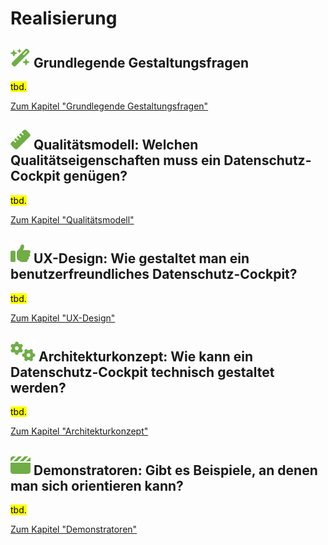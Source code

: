 # Realisierung

## **![](../assets/images/wand.svg) Grundlegende Gestaltungsfragen**

<mark>tbd.</mark>

[Zum Kapitel "Grundlegende Gestaltungsfragen"](<Grundlegende Gestaltungsfragen>)

## **![](../assets/images/ruler.svg) Qualitätsmodell:** Welchen Qualitätseigenschaften muss ein Datenschutz-Cockpit genügen?

<mark>tbd.</mark>

[Zum Kapitel "Qualitätsmodell"](<Qualitätsmodell>)

## **![](../assets/images/thumb-up.svg) UX-Design:** Wie gestaltet man ein benutzerfreundliches Datenschutz-Cockpit?

<mark>tbd.</mark>

[Zum Kapitel "UX-Design"](<UX-Design>)

## **![](../assets/images/gears.svg) Architekturkonzept:** Wie kann ein Datenschutz-Cockpit technisch gestaltet werden?

<mark>tbd.</mark>

[Zum Kapitel "Architekturkonzept"](<Architekturkonzept>)

## **![](../assets/images/clapperboard.svg) Demonstratoren:** Gibt es Beispiele, an denen man sich orientieren kann?

<mark>tbd.</mark>

[Zum Kapitel "Demonstratoren"](<Demonstratoren>)